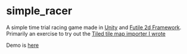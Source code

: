 simple_racer
============

A simple time trial racing game made in [Unity](http://unity3d.com/) and [Futile 2d Framework](https://github.com/MattRix/Futile). Primarily an exercise to try out the [Tiled tile map importer I wrote](https://github.com/philipcass/WEHTiled)

Demo is [here](http://weh.bz/1GAM/racing/racing.html)
